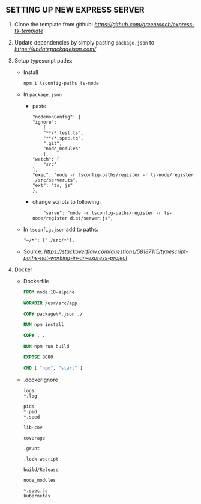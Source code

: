 ## SETTING UP NEW EXPRESS SERVER

1. Clone the template from github: *https://github.com/greenroach/express-ts-template*

2. Update dependencies by simply pasting `package.json` to *https://updatepackagejson.com/*

3. Setup typescript paths:

    - Install
        ```
        npm i tsconfig-paths ts-node
        ```
    - In `package.json`

        - paste
            ```
            "nodemonConfig": {
            "ignore":
                [
                "**/*.test.ts",
                "**/*.spec.ts",
                ".git",
                "node_modules"
                ],
            "watch": [
                "src"
            ],
            "exec": "node -r tsconfig-paths/register -r ts-node/register ./src/server.ts",
            "ext": "ts, js"
            },
            ```
        - change scripts to following:

            ```
                "serve": "node -r tsconfig-paths/register -r ts-node/register dist/server.js",
            ```

    - In `tsconfig.json` add to paths:
        ```
        "~/*": ["./src/*"],
        ```
    - Source: *https://stackoverflow.com/questions/58187115/typescript-paths-not-working-in-an-express-project*

4. Docker

    - Dockerfile

        ```Dockerfile
        FROM node:18-alpine

        WORKDIR /usr/src/app

        COPY package\*.json ./

        RUN npm install

        COPY . .

        RUN npm run build

        EXPOSE 8080

        CMD [ "npm", "start" ]

        ```

    - .dockerignore

        ```
        logs
        *.log

        pids
        *.pid
        *.seed

        lib-cov

        coverage

        .grunt

        .lock-wscript

        build/Release

        node_modules

        *.spec.js
        kubernetes
        ```
